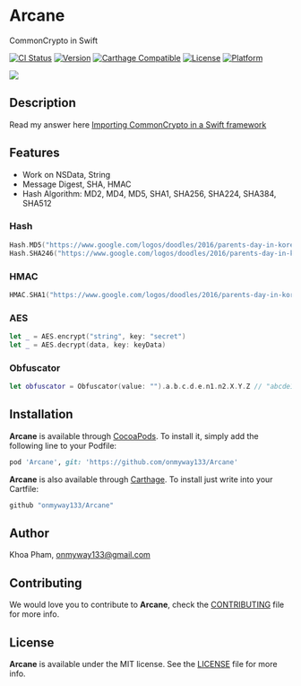 # Arcane
CommonCrypto in Swift

[![CI Status](http://img.shields.io/travis/onmyway133/Arcane.svg?style=flat)](https://travis-ci.org/onmyway133/Arcane)
[![Version](https://img.shields.io/cocoapods/v/Arcane.svg?style=flat)](http://cocoadocs.org/docsets/Arcane)
[![Carthage Compatible](https://img.shields.io/badge/Carthage-compatible-4BC51D.svg?style=flat)](https://github.com/Carthage/Carthage)
[![License](https://img.shields.io/cocoapods/l/Arcane.svg?style=flat)](http://cocoadocs.org/docsets/Arcane)
[![Platform](https://img.shields.io/cocoapods/p/Arcane.svg?style=flat)](http://cocoadocs.org/docsets/Arcane)

![](Screenshots/Arcane.png)

## Description

Read my answer here [Importing CommonCrypto in a Swift framework](http://stackoverflow.com/a/37125785/1418457)

## Features

- Work on NSData, String
- Message Digest, SHA, HMAC
- Hash Algorithm: MD2, MD4, MD5, SHA1, SHA256, SHA224, SHA384, SHA512

### Hash

```swift
Hash.MD5("https://www.google.com/logos/doodles/2016/parents-day-in-korea-5757703554072576-hp2x.jpg") // 0dfb10e8d2ae771b3b3ed4544139644e
Hash.SHA246("https://www.google.com/logos/doodles/2016/parents-day-in-korea-5757703554072576-hp2x.jpg") // cb051d58a60b9581ff4c7ba63da07f9170f61bfbebab4a39898432ec970c3754
```

### HMAC

```swift
HMAC.SHA1("https://www.google.com/logos/doodles/2016/parents-day-in-korea-5757703554072576-hp2x.jpg", key: "google") // 5f4474c8872d73c1490241ab015f6c672c6dcdc8
```

### AES

```swift
let _ = AES.encrypt("string", key: "secret")
let _ = AES.decrypt(data, key: keyData)
```

### Obfuscator

```swift
let obfuscator = Obfuscator(value: "").a.b.c.d.e.n1.n2.X.Y.Z // "abcde12XYZ"
```

## Installation

**Arcane** is available through [CocoaPods](http://cocoapods.org). To install
it, simply add the following line to your Podfile:

```ruby
pod 'Arcane', git: 'https://github.com/onmyway133/Arcane'
```

**Arcane** is also available through [Carthage](https://github.com/Carthage/Carthage).
To install just write into your Cartfile:

```ruby
github "onmyway133/Arcane"
```

## Author

Khoa Pham, onmyway133@gmail.com

## Contributing

We would love you to contribute to **Arcane**, check the [CONTRIBUTING](https://github.com/onmyway133/Arcane/blob/master/CONTRIBUTING.md) file for more info.

## License

**Arcane** is available under the MIT license. See the [LICENSE](https://github.com/onmyway133/Arcane/blob/master/LICENSE.md) file for more info.
